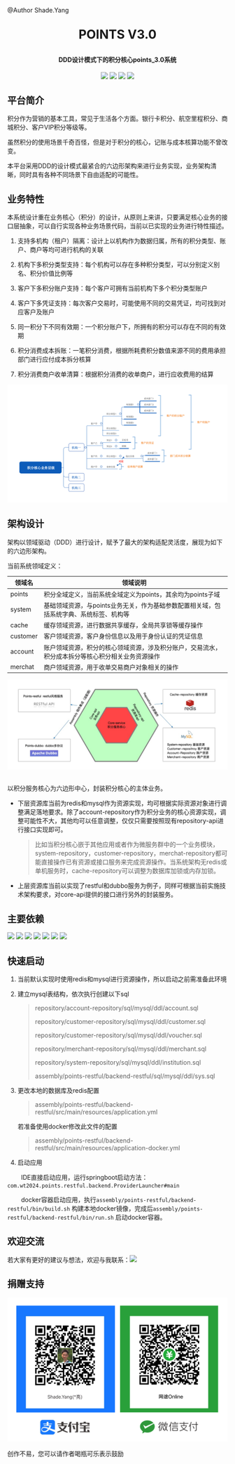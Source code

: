 @Author Shade.Yang

<h1 align="center" style="margin: 30px 0 30px; font-weight: bold;">POINTS V3.0</h1>
<h4 align="center">DDD设计模式下的积分核心points_3.0系统</h4>
<p align="center">
    <a href="https://gitee.com/shadey/points_3_0.git"><img src="https://img.shields.io/badge/gitee-仓库地址-orange.svg"></a>
    <a href="https://github.com/shadeyang/points_3_0.git"><img src="https://img.shields.io/badge/github-仓库地址-orange.svg"></a>
    <a href="https://github.com/shadeyang/points_3_0"><img src="https://img.shields.io/badge/points-V3.0-brightgreen.svg"></a>
    <a href="https://github.com/shadeyang/points_3_0/blob/main/LICENSE"><img src="https://img.shields.io/github/license/shadeyang/points_3_0"></a>
</p>

## 平台简介

积分作为营销的基本工具，常见于生活各个方面。银行卡积分、航空里程积分、商城积分、客户VIP积分等级等。

虽然积分的使用场景千奇百怪，但是对于积分的核心，记账与成本核算功能不曾改变。

本平台采用DDD的设计模式最紧合的六边形架构来进行业务实现，业务架构清晰，同时具有各种不同场景下自由适配的可能性。

## 业务特性

本系统设计重在业务核心（积分）的设计，从原则上来讲，只要满足核心业务的接口层抽象，可以自行实现各种业务场景代码，当前以已实现的业务进行特性描述。

1. 支持多机构（租户）隔离：设计上以机构作为数据归属，所有的积分类型、账户、商户等均可进行机构的关联

2. 机构下多积分类型支持：每个机构可以存在多种积分类型，可以分别定义别名、积分价值比例等

3. 客户下多积分账户支持：每个客户可拥有当前机构下多个积分类型账户

4. 客户下多凭证支持：每次客户交易时，可能使用不同的交易凭证，均可找到对应客户及账户

5. 同一积分下不同有效期：一个积分账户下，所拥有的积分可以存在不同的有效期

6. 积分消费成本拆账：一笔积分消费，根据所耗费积分数值来源不同的费用承担部门进行应付成本拆分核算

7. 积分消费商户收单清算：根据积分消费的收单商户，进行应收费用的结算

![](./doc/image/points-core-business.png)

## 架构设计

架构以领域驱动（DDD）进行设计，赋予了最大的架构适配灵活度，展现为如下的六边形架构。

当前系统领域定义：

| 领域名      | 领域说明                                             |
| -------- | ------------------------------------------------ |
| points   | 积分全域定义，当前系统全域定义为points，其余均为points子域              |
| system   | 基础领域资源，与points业务无关，作为基础参数配置相关域，包括系统字典、系统标签、机构等   |
| cache    | 缓存领域资源，进行数据共享缓存，全局共享锁等缓存操作                       |
| customer | 客户领域资源，客户身份信息以及用于身份认证的凭证信息                       |
| account  | 账户领域资源，积分的核心领域资源，涉及积分账户，交易流水，积分成本拆分等核心积分相关业务资源操作 |
| merchat  | 商户领域资源，用于收单交易商户对象相关的操作                           |

![](./doc/image/hexagonal-structure.jpg)

## 

以积分服务核心为六边形中心，封装积分核心的主体业务。

- 下层资源库当前为redis和mysql作为资源实现，均可根据实际资源对象进行调整满足落地要求。除了account-repository作为积分业务的核心资源实现，调整可能性不大，其他均可以任意调整，仅仅只需要按照现有repository-api进行接口实现即可。
  
  > 比如当积分核心嵌于其他应用或者作为微服务群中的一个业务模块，system-repository，customer-repository，merchat-repository都可能直接操作已有资源或接口服务来完成资源操作。当系统架构无redis或单机服务时，cache-repository可以调整为数据库加锁或内存加锁。

- 上层资源库当前以实现了restful和dubbo服务为例子，同样可根据当前实施技术架构要求，对core-api提供的接口进行另外的封装服务。

## 主要依赖

<img src="https://img.shields.io/badge/spring-v5.3.13-brightgreen.svg">
<img src="https://img.shields.io/badge/spring_boot-v2.6.1-brightgreen.svg">
<img src="https://img.shields.io/badge/hibernate_validator-v6.2.0.Final-brightgreen.svg">
<img src="https://img.shields.io/badge/mybatis_spring_boot-v2.2.0-brightgreen.svg">
<img src="https://img.shields.io/badge/mybatis_plus_boot_starter-v3.4.3.4-brightgreen.svg">
<img src="https://img.shields.io/badge/dynamic_datasource_spring_boot_starter-v3.5.0-brightgreen.svg">
<img src="https://img.shields.io/badge/jedis-v2.10.2-brightgreen.svg">

## 快速启动

1. 当前默认实现时使用redis和mysql进行资源操作，所以启动之前需准备此环境

2. 建立mysql表结构，依次执行创建以下sql
   
   > repository/account-repository/sql/mysql/ddl/account.sql
   > 
   > repository/customer-repository/sql/mysql/ddl/customer.sql
   > 
   > repository/customer-repository/sql/mysql/ddl/voucher.sql
   > 
   > repository/merchant-repository/sql/mysql/ddl/merchant.sql
   > 
   > repository/system-repository/sql/mysql/ddl/institution.sql
   > 
   > assembly/points-restful/backend-restful/sql/mysql/ddl/sys.sql

3. 更改本地的数据库及redis配置
   
   > assembly/points-restful/backend-restful/src/main/resources/application.yml
   
   若准备使用docker修改此文件的配置
   
   > assembly/points-restful/backend-restful/src/main/resources/application-docker.yml

4. 启动应用

        IDE直接启动应用，运行springboot启动方法：`com.wt2024.points.restful.backend.ProviderLauncher#main`

        docker容器启动应用，执行`assembly/points-restful/backend-restful/bin/build.sh` 构建本地docker镜像，完成后`assembly/points-restful/backend-restful/bin/run.sh` 启动docker容器。

## 欢迎交流

若大家有更好的建议与想法，欢迎与我联系：<img src="https://img.shields.io/badge/EMail-shade.yang@wt2024.com-blue.svg">

## 捐赠支持

![pay.png](./doc/image/pay.png)

创作不易，您可以请作者喝瓶可乐表示鼓励
